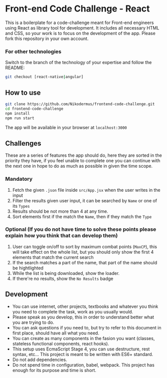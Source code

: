 # Front-end Code Challenge - React

This is a boilerplate for a code-challenge meant for Front-end engineers using React as library tool for development. It includes all necessary HTML and CSS, so your work is to focus on the development of the app. Please fork this repository in your own account.

### For other technologies

Switch to the branch of the technology of your expertise and follow the README:

```bash
git checkout [react-native|angular]
```

## How to use

```bash
git clone https://github.com/Nikodermus/frontend-code-challenge.git
cd frontend-code-challenge
npm install
npm run start
```

The app will be available in your browser at `localhost:3000`

## Challenges

These are a series of features the app should do, here they are sorted in the priority they have, if you feel unable to complete one you can continue with the next one in hope to do as much as possible in given the time scope.

### Mandatory
1.  Fetch the given `.json` file inside `src/App.jsx` when the user writes in the input
2.  Filter the results given user input, it can be searched by `Name` or one of its `Types`
3.  Results should be not more than 4 at any time.
4.  Sort elements first if the match the `Name`, then if they match the `Type`

### Optional (If you do not have time to solve these points please explain how you think that can develop them)
1.  User can toggle on/off to sort by maximum combat points (`MaxCP`), this will take effect on the whole list, but you should only show the first 4 elements that match the current search
2.  If the search matches a part of the name, that part of the name should be hightlighted
3.  While the list is being downloaded, show the loader.
4.  If there're no results, show the `No Results` badge

## Development

- You can use internet, other projects, textbooks and whatever you think you need to complete the task, work as you usually would.
- Please speak as you develop, this in order to understand better what you are trying to do.
- You can ask questions if you need to, but try to refer to this document in first place, should have all what you need.
- You can create as many components in the fasion you want (classes, stateless functional components, react hooks).
- This setup uses EcmaScript Stage 4, you can use destructure, rest syntax, etc... This project is meant to be written with ES6+ standard.
- Do not add dependencies.
- Do not spend time in configuration, babel, webpack. This project has enough for its purpose and time is short.
